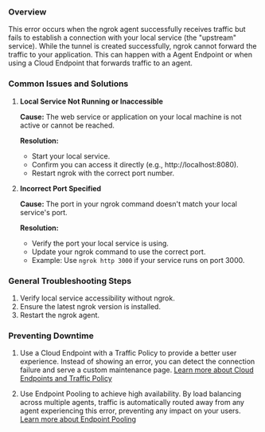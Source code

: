 ### Overview

This error occurs when the ngrok agent successfully receives traffic but fails to establish a connection with your local service (the "upstream" service). While the tunnel is created successfully, ngrok cannot forward the traffic to your application. This can happen with a Agent Endpoint or when using a Cloud Endpoint that forwards traffic to an agent.

### Common Issues and Solutions

1. **Local Service Not Running or Inaccessible**

   **Cause:** The web service or application on your local machine is not active or cannot be reached.

   **Resolution:**
   - Start your local service.
   - Confirm you can access it directly (e.g., http://localhost:8080).
   - Restart ngrok with the correct port number.

2. **Incorrect Port Specified**

   **Cause:** The port in your ngrok command doesn't match your local service's port.

   **Resolution:**
   - Verify the port your local service is using.
   - Update your ngrok command to use the correct port.
   - Example: Use `ngrok http 3000` if your service runs on port 3000.

### General Troubleshooting Steps

1. Verify local service accessibility without ngrok.
2. Ensure the latest ngrok version is installed.
3. Restart the ngrok agent.

### Preventing Downtime

1. Use a Cloud Endpoint with a Traffic Policy to provide a better user experience. Instead of showing an error, you can detect the connection failure and serve a custom maintenance page. [Learn more about Cloud Endpoints and Traffic Policy](/docs/universal-gateway/cloud-endpoints/)

2. Use Endpoint Pooling to achieve high availability. By load balancing across multiple agents, traffic is automatically routed away from any agent experiencing this error, preventing any impact on your users. [Learn more about Endpoint Pooling](/docs/universal-gateway/endpoint-pooling/)
